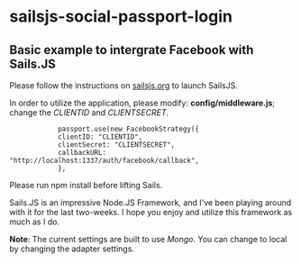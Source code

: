 # sailsjs-social-passport-login
Basic example to intergrate Facebook with Sails.JS
---------------------------------------------------

Please follow the instructions on [sailsjs.org](http://sailsjs.org) to launch SailsJS.

In order to utilize the application, please modify: **config/middleware.js**; change the *CLIENTID* and *CLIENTSECRET*.

                passport.use(new FacebookStrategy({
                clientID: "CLIENTID",
                clientSecret: "CLIENTSECRET",
                callbackURL: "http://localhost:1337/auth/facebook/callback",
                },

Please run npm install before lifting Sails.

Sails.JS is an impressive Node.JS Framework, and I've been playing around with it for the last two-weeks. I hope you enjoy and utilize this framework as much as I do. 

**Note**: The current settings are built to use *Mongo*. You can change to local by changing the adapter settings.
